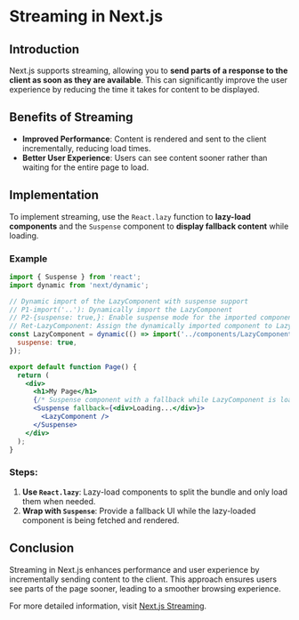 # Streaming in Next.js

## Introduction

Next.js supports streaming, allowing you to **send parts of a response to the client as soon as they are available**. This can significantly improve the user experience by reducing the time it takes for content to be displayed.

## Benefits of Streaming

- **Improved Performance**: Content is rendered and sent to the client incrementally, reducing load times.
- **Better User Experience**: Users can see content sooner rather than waiting for the entire page to load.

## Implementation

To implement streaming, use the `React.lazy` function to **lazy-load components** and the `Suspense` component to **display fallback content** while loading.

### Example

```jsx
import { Suspense } from 'react';
import dynamic from 'next/dynamic';

// Dynamic import of the LazyComponent with suspense support
// P1-import('..'): Dynamically import the LazyComponent
// P2-{suspense: true,}: Enable suspense mode for the imported component
// Ret-LazyComponent: Assign the dynamically imported component to LazyComponent
const LazyComponent = dynamic(() => import('../components/LazyComponent'), {
  suspense: true,
});

export default function Page() {
  return (
    <div>
      <h1>My Page</h1>
      {/* Suspense component with a fallback while LazyComponent is loading */}
      <Suspense fallback={<div>Loading...</div>}>
        <LazyComponent />
      </Suspense>
    </div>
  );
}
```

### Steps:

1. **Use `React.lazy`**: Lazy-load components to split the bundle and only load them when needed.
2. **Wrap with `Suspense`**: Provide a fallback UI while the lazy-loaded component is being fetched and rendered.

## Conclusion

Streaming in Next.js enhances performance and user experience by incrementally sending content to the client. This approach ensures users see parts of the page sooner, leading to a smoother browsing experience.

For more detailed information, visit [Next.js Streaming](https://nextjs.org/learn/dashboard-app/streaming).